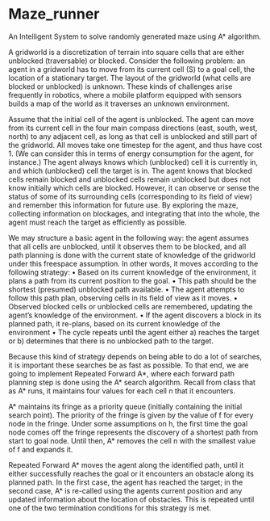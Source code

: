 # Maze_runner
An Intelligent System to solve randomly generated maze using A* algorithm.

A gridworld is a discretization of terrain into square cells that are either unblocked (traversable) or blocked. Consider
the following problem: an agent in a gridworld has to move from its current cell (S) to a goal cell, the location of
a stationary target. The layout of the gridworld (what cells are blocked or unblocked) is unknown. These kinds of
challenges arise frequently in robotics, where a mobile platform equipped with sensors builds a map of the world as
it traverses an unknown environment.

Assume that the initial cell of the agent is unblocked. The agent can move from its current cell in the four main
compass directions (east, south, west, north) to any adjacent cell, as long as that cell is unblocked and still part of
the gridworld. All moves take one timestep for the agent, and thus have cost 1. (We can consider this in terms of
energy consumption for the agent, for instance.) The agent always knows which (unblocked) cell it is currently in,
and which (unblocked) cell the target is in. The agent knows that blocked cells remain blocked and unblocked cells
remain unblocked but does not know initially which cells are blocked. However, it can observe or sense the
status of some of its surrounding cells (corresponding to its field of view) and remember this information for future
use. By exploring the maze, collecting information on blockages, and integrating that into the whole, the agent must
reach the target as efficiently as possible.

We may structure a basic agent in the following way: the agent assumes that all cells are unblocked, until it observes
them to be blocked, and all path planning is done with the current state of knowledge of the gridworld under this
freespace assumption. In other words, it moves according to the following strategy:
  • Based on its current knowledge of the environment, it plans a path from its current position to the goal.
  • This path should be the shortest (presumed) unblocked path available.
  • The agent attempts to follow this path plan, observing cells in its field of view as it moves.
  • Observed blocked cells or unblocked cells are remembered, updating the agent’s knowledge of the environment.
  • If the agent discovers a block in its planned path, it re-plans, based on its current knowledge of the environment
  • The cycle repeats until the agent either a) reaches the target or b) determines that there is no unblocked path
  to the target.

Because this kind of strategy depends on being able to do a lot of searches, it is important these searches be as fast
as possible. To that end, we are going to implement Repeated Forward A*, where each forward path planning
step is done using the A* search algorithm. Recall from class that as A* runs, it maintains four values for each cell
n that it encounters.

A* maintains its fringe as a priority queue (initially containing the initial search point). The priority of the fringe
is given by the value of f for every node in the fringe. Under some assumptions on h, the first time the goal node
comes off the fringe represents the discovery of a shortest path from start to goal node. Until then, A* removes the
cell n with the smallest value of f and expands it.

Repeated Forward A* moves the agent along the identified path, until it either successfully reaches the goal or it
encounters an obstacle along its planned path. In the first case, the agent has reached the target; in the second case,
A* is re-called using the agents current position and any updated information about the location of obstacles. This
is repeated until one of the two termination conditions for this strategy is met.



